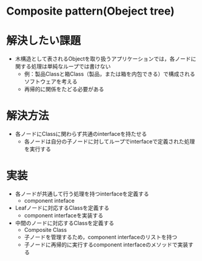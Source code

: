 # Composite pattern(Obeject tree)

# 解決したい課題
- 木構造として表されるObjectを取り扱うアプリケーションでは，各ノードに関する処理は単純なループでは書けない
    - 例：製品Classと箱Class（製品，または箱を内包できる）で構成されるソフトウェアを考える
    - 再帰的に関係をたどる必要がある

# 解決方法
- 各ノードにClassに関わらず共通のinterfaceを持たせる
    - 各ノードは自分の子ノードに対してループでinterfaceで定義された処理を実行する


# 実装
- 各ノードが共通して行う処理を持つinterfaceを定義する
    - component inteface
- Leafノードに対応するClassを定義する
    - component interfaceを実装する
- 中間のノードに対応するClassを定義する
    - Composite Class
    - 子ノードを管理するため，component interfaceのリストを持つ
    - 子ノードに再帰的に実行するcomponent interfaceのメソッドで実装する
